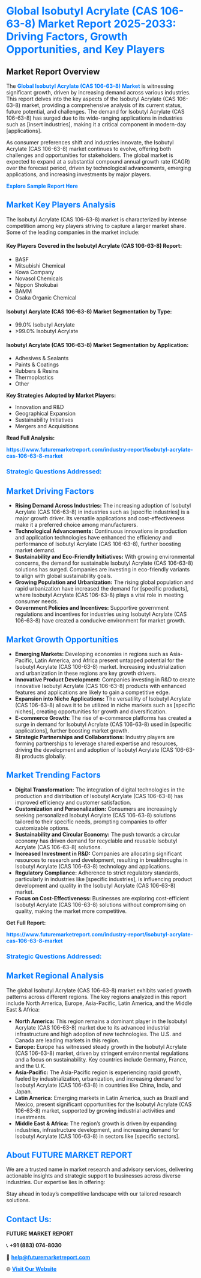 <h1 style="color: #007BFF;">Global Isobutyl Acrylate (CAS 106-63-8) Market Report 2025-2033: Driving Factors, Growth Opportunities, and Key Players</h1>

<section id="overview">
<h2>Market Report Overview</h2>
<p>The <a href="https://www.futuremarketreport.com/industry-report/isobutyl-acrylate-cas-106-63-8-market" style="color: #007BFF; text-decoration: none;"><strong>Global Isobutyl Acrylate (CAS 106-63-8) Market</strong></a> is witnessing significant growth, driven by increasing demand across various industries. This report delves into the key aspects of the Isobutyl Acrylate (CAS 106-63-8) market, providing a comprehensive analysis of its current status, future potential, and challenges. The demand for Isobutyl Acrylate (CAS 106-63-8) has surged due to its wide-ranging applications in industries such as [insert industries], making it a critical component in modern-day [applications].</p>
<p>As consumer preferences shift and industries innovate, the Isobutyl Acrylate (CAS 106-63-8) market continues to evolve, offering both challenges and opportunities for stakeholders. The global market is expected to expand at a substantial compound annual growth rate (CAGR) over the forecast period, driven by technological advancements, emerging applications, and increasing investments by major players.</p>
</section>

<section id="overview">
<p><a href="https://www.futuremarketreport.com/request-sample/reportId=90284" style="color: #007BFF; text-decoration: none;"><strong>Explore Sample Report Here</strong></a></p>
</section>

<section id="key-players">
<h2 style="color: #007BFF;">Market Key Players Analysis</h2>
<p>The Isobutyl Acrylate (CAS 106-63-8) market is characterized by intense competition among key players striving to capture a larger market share. Some of the leading companies in the market include:</p>
<h4>Key Players Covered in the Isobutyl Acrylate (CAS 106-63-8) Report:</h4>
<ul><li>BASF</li><li>Mitsubishi Chemical</li><li>Kowa Company</li><li>Novasol Chemicals</li><li>Nippon Shokubai</li><li>BAMM</li><li>Osaka Organic Chemical</li></ul>
<h4>Isobutyl Acrylate (CAS 106-63-8) Market Segmentation by Type:</h4>
<ul><li>99.0% Isobutyl Acrylate</li><li>&gt;99.0% Isobutyl Acrylate</li></ul>

<h4>Isobutyl Acrylate (CAS 106-63-8) Market Segmentation by Application:</h4>
<ul><li>Adhesives &amp; Sealants</li><li>Paints &amp; Coatings</li><li>Rubbers &amp; Resins</li><li>Thermoplastics</li><li>Other</li></ul>
<p><strong>Key Strategies Adopted by Market Players:</strong></p>
<ul>
<li>Innovation and R&D</li>
<li>Geographical Expansion</li>
<li>Sustainability Initiatives</li>
<li>Mergers and Acquisitions</li>
</ul>
</section>

<section>
<p><strong>Read Full Analysis: </strong></p><a href="https://www.futuremarketreport.com/industry-report/isobutyl-acrylate-cas-106-63-8-market" style="color: #007BFF; text-decoration: none;"><strong>https://www.futuremarketreport.com/industry-report/isobutyl-acrylate-cas-106-63-8-market</strong></a>
<h3 style="color: #007BFF;">Strategic Questions Addressed:</h3>
</section>

<section id="driving-factors">
<h2 style="color: #007BFF;">Market Driving Factors</h2>
<ul>
<li><strong>Rising Demand Across Industries:</strong> The increasing adoption of Isobutyl Acrylate (CAS 106-63-8) in industries such as [specific industries] is a major growth driver. Its versatile applications and cost-effectiveness make it a preferred choice among manufacturers.</li>
<li><strong>Technological Advancements:</strong> Continuous innovations in production and application technologies have enhanced the efficiency and performance of Isobutyl Acrylate (CAS 106-63-8), further boosting market demand.</li>
<li><strong>Sustainability and Eco-Friendly Initiatives:</strong> With growing environmental concerns, the demand for sustainable Isobutyl Acrylate (CAS 106-63-8) solutions has surged. Companies are investing in eco-friendly variants to align with global sustainability goals.</li>
<li><strong>Growing Population and Urbanization:</strong> The rising global population and rapid urbanization have increased the demand for [specific products], where Isobutyl Acrylate (CAS 106-63-8) plays a vital role in meeting consumer needs.</li>
<li><strong>Government Policies and Incentives:</strong> Supportive government regulations and incentives for industries using Isobutyl Acrylate (CAS 106-63-8) have created a conducive environment for market growth.</li>
</ul>
</section>

<section id="growth-opportunities">
<h2 style="color: #007BFF;">Market Growth Opportunities</h2>
<ul>
<li><strong>Emerging Markets:</strong> Developing economies in regions such as Asia-Pacific, Latin America, and Africa present untapped potential for the Isobutyl Acrylate (CAS 106-63-8) market. Increasing industrialization and urbanization in these regions are key growth drivers.</li>
<li><strong>Innovative Product Development:</strong> Companies investing in R&D to create innovative Isobutyl Acrylate (CAS 106-63-8) products with enhanced features and applications are likely to gain a competitive edge.</li>
<li><strong>Expansion into Niche Applications:</strong> The versatility of Isobutyl Acrylate (CAS 106-63-8) allows it to be utilized in niche markets such as [specific niches], creating opportunities for growth and diversification.</li>
<li><strong>E-commerce Growth:</strong> The rise of e-commerce platforms has created a surge in demand for Isobutyl Acrylate (CAS 106-63-8) used in [specific applications], further boosting market growth.</li>
<li><strong>Strategic Partnerships and Collaborations:</strong> Industry players are forming partnerships to leverage shared expertise and resources, driving the development and adoption of Isobutyl Acrylate (CAS 106-63-8) products globally.</li>
</ul>
</section>

<section id="trending-factors">
<h2 style="color: #007BFF;">Market Trending Factors</h2>
<ul>
<li><strong>Digital Transformation:</strong> The integration of digital technologies in the production and distribution of Isobutyl Acrylate (CAS 106-63-8) has improved efficiency and customer satisfaction.</li>
<li><strong>Customization and Personalization:</strong> Consumers are increasingly seeking personalized Isobutyl Acrylate (CAS 106-63-8) solutions tailored to their specific needs, prompting companies to offer customizable options.</li>
<li><strong>Sustainability and Circular Economy:</strong> The push towards a circular economy has driven demand for recyclable and reusable Isobutyl Acrylate (CAS 106-63-8) solutions.</li>
<li><strong>Increased Investment in R&D:</strong> Companies are allocating significant resources to research and development, resulting in breakthroughs in Isobutyl Acrylate (CAS 106-63-8) technology and applications.</li>
<li><strong>Regulatory Compliance:</strong> Adherence to strict regulatory standards, particularly in industries like [specific industries], is influencing product development and quality in the Isobutyl Acrylate (CAS 106-63-8) market.</li>
<li><strong>Focus on Cost-Effectiveness:</strong> Businesses are exploring cost-efficient Isobutyl Acrylate (CAS 106-63-8) solutions without compromising on quality, making the market more competitive.</li>
</ul>
</section>

<section>
<p><strong>Get Full Report: </strong></p><a href="https://www.futuremarketreport.com/industry-report/isobutyl-acrylate-cas-106-63-8-market" style="color: #007BFF; text-decoration: none;"><strong>https://www.futuremarketreport.com/industry-report/isobutyl-acrylate-cas-106-63-8-market</strong></a>
<h3 style="color: #007BFF;">Strategic Questions Addressed:</h3>
</section>


<section id="regional-analysis">
<h2 style="color: #007BFF;">Market Regional Analysis</h2>
<p>The global Isobutyl Acrylate (CAS 106-63-8) market exhibits varied growth patterns across different regions. The key regions analyzed in this report include North America, Europe, Asia-Pacific, Latin America, and the Middle East & Africa:</p>
<ul>
<li><strong>North America:</strong> This region remains a dominant player in the Isobutyl Acrylate (CAS 106-63-8) market due to its advanced industrial infrastructure and high adoption of new technologies. The U.S. and Canada are leading markets in this region.</li>
<li><strong>Europe:</strong> Europe has witnessed steady growth in the Isobutyl Acrylate (CAS 106-63-8) market, driven by stringent environmental regulations and a focus on sustainability. Key countries include Germany, France, and the U.K.</li>
<li><strong>Asia-Pacific:</strong> The Asia-Pacific region is experiencing rapid growth, fueled by industrialization, urbanization, and increasing demand for Isobutyl Acrylate (CAS 106-63-8) in countries like China, India, and Japan.</li>
<li><strong>Latin America:</strong> Emerging markets in Latin America, such as Brazil and Mexico, present significant opportunities for the Isobutyl Acrylate (CAS 106-63-8) market, supported by growing industrial activities and investments.</li>
<li><strong>Middle East & Africa:</strong> The region’s growth is driven by expanding industries, infrastructure development, and increasing demand for Isobutyl Acrylate (CAS 106-63-8) in sectors like [specific sectors].</li>
</ul>
</section>

<footer>
<h2 style="color: #007BFF;">About FUTURE MARKET REPORT</h2>
<p>We are a trusted name in market research and advisory services, delivering actionable insights and strategic support to businesses across diverse industries. Our expertise lies in offering:</p>

<p>Stay ahead in today’s competitive landscape with our tailored research solutions.</p>

<h2 style="color: #007BFF;">Contact Us:</h2>
<p><strong>FUTURE MARKET REPORT</strong></p>
<p>📞 <strong>+91 (883) 074-8030</strong></p>
<p>📧 <strong><a href="mailto:help@futuremarketreport.com" style="color: #007BFF;">help@futuremarketreport.com</a></strong></p>
<p>🌐 <strong><a href="https://www.futuremarketreport.com/" style="color: #007BFF;">Visit Our Website</a></strong></p>
</footer>